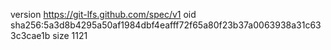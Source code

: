 version https://git-lfs.github.com/spec/v1
oid sha256:5a3d8b4295a50af1984dbf4eafff72f65a80f23b37a0063938a31c633c3cae1b
size 1121
